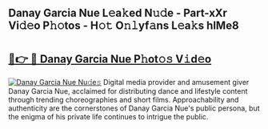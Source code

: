 ## Danay Garcia Nue L𝚎a𝚔ed N𝚞𝚍e - Part-xXr Vi𝚍𝚎o P𝚑𝚘tos - H𝚘𝚝 O𝚗𝚕yf𝚊ns L𝚎a𝚔s hlMe8

# <h2><a href="http://kf388ib.oniu.top/?m=Danay+Garcia+Nue">🔗👉 🔴 Danay Garcia Nue P𝚑ot𝚘𝚜 V𝚒d𝚎o</a></h2>

[![Danay Garcia Nue Nu𝚍e𝚜](https://i.imgur.com/0qMVB7G.gif)](http://kf388ib.oniu.top/?m=Danay+Garcia+Nue)
Digital media provider and amusement giver Danay Garcia Nue, acclaimed for distributing dance and lifestyle content through trending choreographies and short films. Approachability and authenticity are the cornerstones of Danay Garcia Nue's public persona, but the enigma of his private life continues to intrigue the public.  
